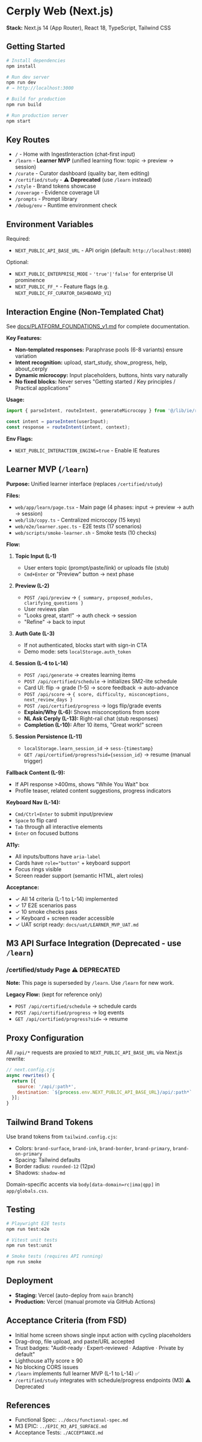 # Cerply Web (Next.js)

**Stack:** Next.js 14 (App Router), React 18, TypeScript, Tailwind CSS

## Getting Started

```bash
# Install dependencies
npm install

# Run dev server
npm run dev
# → http://localhost:3000

# Build for production
npm run build

# Run production server
npm start
```

## Key Routes

- `/` - Home with IngestInteraction (chat-first input)
- `/learn` - **Learner MVP** (unified learning flow: topic → preview → session)
- `/curate` - Curator dashboard (quality bar, item editing)
- `/certified/study` - ⚠️ **Deprecated** (use `/learn` instead)
- `/style` - Brand tokens showcase
- `/coverage` - Evidence coverage UI
- `/prompts` - Prompt library
- `/debug/env` - Runtime environment check

## Environment Variables

Required:
- `NEXT_PUBLIC_API_BASE_URL` - API origin (default: `http://localhost:8080`)

Optional:
- `NEXT_PUBLIC_ENTERPRISE_MODE` - `'true'|'false'` for enterprise UI prominence
- `NEXT_PUBLIC_FF_*` - Feature flags (e.g. `NEXT_PUBLIC_FF_CURATOR_DASHBOARD_V1`)

## Interaction Engine (Non-Templated Chat)

See [docs/PLATFORM_FOUNDATIONS_v1.md](../docs/PLATFORM_FOUNDATIONS_v1.md) for complete documentation.

**Key Features:**
- **Non-templated responses:** Paraphrase pools (6-8 variants) ensure variation
- **Intent recognition:** upload, start_study, show_progress, help, about_cerply
- **Dynamic microcopy:** Input placeholders, buttons, hints vary naturally
- **No fixed blocks:** Never serves "Getting started / Key principles / Practical applications"

**Usage:**
```typescript
import { parseIntent, routeIntent, generateMicrocopy } from '@/lib/ie/router';

const intent = parseIntent(userInput);
const response = routeIntent(intent, context);
```

**Env Flags:**
- `NEXT_PUBLIC_INTERACTION_ENGINE=true` - Enable IE features

## Learner MVP (`/learn`)

**Purpose:** Unified learner interface (replaces `/certified/study`)

**Files:**
- `web/app/learn/page.tsx` - Main page (4 phases: input → preview → auth → session)
- `web/lib/copy.ts` - Centralized microcopy (15 keys)
- `web/e2e/learner.spec.ts` - E2E tests (17 scenarios)
- `web/scripts/smoke-learner.sh` - Smoke tests (10 checks)

**Flow:**
1. **Topic Input (L-1)**
   - User enters topic (prompt/paste/link) or uploads file (stub)
   - `Cmd+Enter` or "Preview" button → next phase

2. **Preview (L-2)**
   - `POST /api/preview` → `{ summary, proposed_modules, clarifying_questions }`
   - User reviews plan
   - "Looks great, start!" → auth check → session
   - "Refine" → back to input

3. **Auth Gate (L-3)**
   - If not authenticated, blocks start with sign-in CTA
   - Demo mode: sets `localStorage.auth_token`

4. **Session (L-4 to L-14)**
   - `POST /api/generate` → creates learning items
   - `POST /api/certified/schedule` → initializes SM2-lite schedule
   - Card UI: flip → grade (1-5) → score feedback → auto-advance
   - `POST /api/score` → `{ score, difficulty, misconceptions, next_review_days }`
   - `POST /api/certified/progress` → logs flip/grade events
   - **Explain/Why (L-6):** Shows misconceptions from score
   - **NL Ask Cerply (L-13):** Right-rail chat (stub responses)
   - **Completion (L-10):** After 10 items, "Great work!" screen

5. **Session Persistence (L-11)**
   - `localStorage.learn_session_id` → `sess-{timestamp}`
   - `GET /api/certified/progress?sid={session_id}` → resume (manual trigger)

**Fallback Content (L-9):**
- If API response >400ms, shows "While You Wait" box
- Profile teaser, related content suggestions, progress indicators

**Keyboard Nav (L-14):**
- `Cmd/Ctrl+Enter` to submit input/preview
- `Space` to flip card
- `Tab` through all interactive elements
- `Enter` on focused buttons

**A11y:**
- All inputs/buttons have `aria-label`
- Cards have `role="button"` + keyboard support
- Focus rings visible
- Screen reader support (semantic HTML, alert roles)

**Acceptance:**
- ✓ All 14 criteria (L-1 to L-14) implemented
- ✓ 17 E2E scenarios pass
- ✓ 10 smoke checks pass
- ✓ Keyboard + screen reader accessible
- ✓ UAT script ready: `docs/uat/LEARNER_MVP_UAT.md`

## M3 API Surface Integration (Deprecated - use `/learn`)

### /certified/study Page ⚠️ DEPRECATED

**Note:** This page is superseded by `/learn`. Use `/learn` for new work.

**Legacy Flow:** (kept for reference only)
- `POST /api/certified/schedule` → schedule cards
- `POST /api/certified/progress` → log events
- `GET /api/certified/progress?sid=` → resume

## Proxy Configuration

All `/api/*` requests are proxied to `NEXT_PUBLIC_API_BASE_URL` via Next.js rewrite:

```js
// next.config.cjs
async rewrites() {
  return [{
    source: '/api/:path*',
    destination: `${process.env.NEXT_PUBLIC_API_BASE_URL}/api/:path*`
  }];
}
```

## Tailwind Brand Tokens

Use brand tokens from `tailwind.config.cjs`:
- Colors: `brand-surface`, `brand-ink`, `brand-border`, `brand-primary`, `brand-on-primary`
- Spacing: Tailwind defaults
- Border radius: `rounded-12` (12px)
- Shadows: `shadow-md`

Domain-specific accents via `body[data-domain=rc|ima|qpp]` in `app/globals.css`.

## Testing

```bash
# Playwright E2E tests
npm run test:e2e

# Vitest unit tests
npm run test:unit

# Smoke tests (requires API running)
npm run smoke
```

## Deployment

- **Staging:** Vercel (auto-deploy from `main` branch)
- **Production:** Vercel (manual promote via GitHub Actions)

## Acceptance Criteria (from FSD)

- Initial home screen shows single input action with cycling placeholders
- Drag-drop, file upload, and paste/URL accepted
- Trust badges: "Audit-ready · Expert-reviewed · Adaptive · Private by default"
- Lighthouse a11y score ≥ 90
- No blocking CORS issues
- `/learn` implements full learner MVP (L-1 to L-14) ✅
- `/certified/study` integrates with schedule/progress endpoints (M3) ⚠️ Deprecated

## References

- Functional Spec: `../docs/functional-spec.md`
- M3 EPIC: `../EPIC_M3_API_SURFACE.md`
- Acceptance Tests: `./ACCEPTANCE.md`